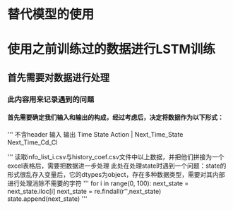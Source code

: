 # 替代模型的使用
# 使用之前训练过的数据进行LSTM训练
## 首先需要对数据进行处理
### 此内容用来记录遇到的问题

#### 首先需要确定我们输入和输出的构成，经过考虑后，决定将数据作为以下形式：

'''
 不含header
      输入                       输出
Time State Action | Next_Time_State Next_Time_Cd_Cl

'''
读取info_list_i.csv与history_coef.csv文件中以上数据，并把他们拼接为一个excel表格后，需要把数据进一步处理
此处在处理state时遇到一个问题：state的形式很乱存入变量后，它的dtypes为object，存在多种数据类型，需要对其内部进行处理消除不需要的字符
'''
for i in range(0, 100):
 next_state = next_state.iloc[i]
 next_state = re.findall(r'',next_state)
 state.append(next_state)
'''
